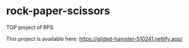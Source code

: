 # rock-paper-scissors
TOP project of RPS

This project is available here:
https://gilded-hamster-510241.netlify.app/
